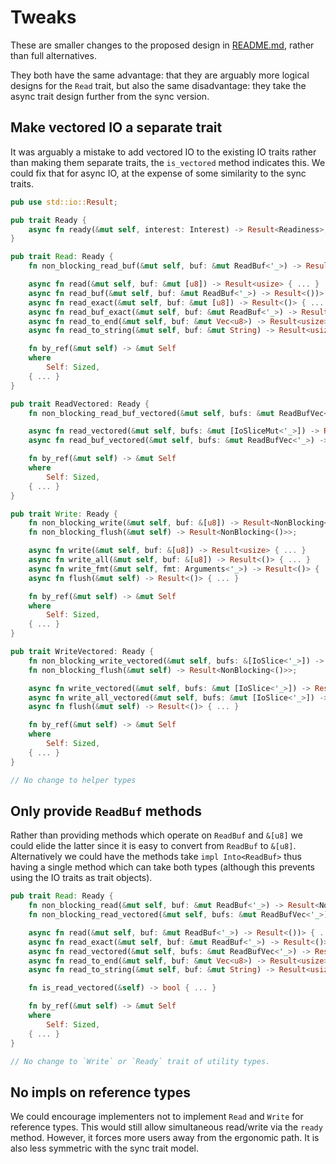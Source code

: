 # Tweaks

These are smaller changes to the proposed design in [README.md](README.md), rather than full alternatives.

They both have the same advantage: that they are arguably more logical designs for the `Read` trait, but also the same disadvantage: they take the async trait design further from the sync version.

## Make vectored IO a separate trait

It was arguably a mistake to add vectored IO to the existing IO traits rather than making them separate traits, the `is_vectored` method indicates this. We could fix that for async IO, at the expense of some similarity to the sync traits.

```rust
pub use std::io::Result;

pub trait Ready {
    async fn ready(&mut self, interest: Interest) -> Result<Readiness>;
}

pub trait Read: Ready {
    fn non_blocking_read_buf(&mut self, buf: &mut ReadBuf<'_>) -> Result<NonBlocking<()>>;

    async fn read(&mut self, buf: &mut [u8]) -> Result<usize> { ... }
    async fn read_buf(&mut self, buf: &mut ReadBuf<'_>) -> Result<())> { ... }
    async fn read_exact(&mut self, buf: &mut [u8]) -> Result<()> { ... }
    async fn read_buf_exact(&mut self, buf: &mut ReadBuf<'_>) -> Result<()> { ... }
    async fn read_to_end(&mut self, buf: &mut Vec<u8>) -> Result<usize> { ... }
    async fn read_to_string(&mut self, buf: &mut String) -> Result<usize> { ... }

    fn by_ref(&mut self) -> &mut Self
    where
        Self: Sized,
    { ... }
}

pub trait ReadVectored: Ready {
    fn non_blocking_read_buf_vectored(&mut self, bufs: &mut ReadBufVec<'_>) -> Result<NonBlocking<usize>>;

    async fn read_vectored(&mut self, bufs: &mut [IoSliceMut<'_>]) -> Result<usize> { ... }
    async fn read_buf_vectored(&mut self, bufs: &mut ReadBufVec<'_>) -> Result<usize> { ... }

    fn by_ref(&mut self) -> &mut Self
    where
        Self: Sized,
    { ... }
}

pub trait Write: Ready {
    fn non_blocking_write(&mut self, buf: &[u8]) -> Result<NonBlocking<usize>>;
    fn non_blocking_flush(&mut self) -> Result<NonBlocking<()>>;

    async fn write(&mut self, buf: &[u8]) -> Result<usize> { ... }
    async fn write_all(&mut self, buf: &[u8]) -> Result<()> { ... }
    async fn write_fmt(&mut self, fmt: Arguments<'_>) -> Result<()> { ... }
    async fn flush(&mut self) -> Result<()> { ... }

    fn by_ref(&mut self) -> &mut Self
    where
        Self: Sized,
    { ... }
}

pub trait WriteVectored: Ready {
    fn non_blocking_write_vectored(&mut self, bufs: &[IoSlice<'_>]) -> Result<NonBlocking<usize>>;
    fn non_blocking_flush(&mut self) -> Result<NonBlocking<()>>;

    async fn write_vectored(&mut self, bufs: &mut [IoSlice<'_>]) -> Result<usize> { ... }
    async fn write_all_vectored(&mut self, bufs: &mut [IoSlice<'_>]) -> Result<()> { ... }
    async fn flush(&mut self) -> Result<()> { ... }

    fn by_ref(&mut self) -> &mut Self
    where
        Self: Sized,
    { ... }
}

// No change to helper types
```

## Only provide `ReadBuf` methods

Rather than providing methods which operate on `ReadBuf` and `&[u8]` we could elide the latter since it is easy to convert from `ReadBuf` to `&[u8]`. Alternatively we could have the methods take `impl Into<ReadBuf>` thus having a single method which can take both types (although this prevents using the IO traits as trait objects).

```rust
pub trait Read: Ready {
    fn non_blocking_read(&mut self, buf: &mut ReadBuf<'_>) -> Result<NonBlocking<()>>;
    fn non_blocking_read_vectored(&mut self, bufs: &mut ReadBufVec<'_>) -> Result<NonBlocking<usize>> { ... }

    async fn read(&mut self, buf: &mut ReadBuf<'_>) -> Result<())> { ... }
    async fn read_exact(&mut self, buf: &mut ReadBuf<'_>) -> Result<()> { ... }
    async fn read_vectored(&mut self, bufs: &mut ReadBufVec<'_>) -> Result<usize> { ... }
    async fn read_to_end(&mut self, buf: &mut Vec<u8>) -> Result<usize> { ... }
    async fn read_to_string(&mut self, buf: &mut String) -> Result<usize> { ... }

    fn is_read_vectored(&self) -> bool { ... }

    fn by_ref(&mut self) -> &mut Self
    where
        Self: Sized,
    { ... }
}

// No change to `Write` or `Ready` trait of utility types.
```

## No impls on reference types

We could encourage implementers not to implement `Read` and `Write` for reference types. This would still allow simultaneous read/write via the `ready` method. However, it forces more users away from the ergonomic path. It is also less symmetric with the sync trait model.
